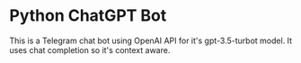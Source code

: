 # Python ChatGPT Bot

This is a Telegram chat bot using OpenAI API for it's gpt-3.5-turbot model. It uses chat completion so it's context aware.
